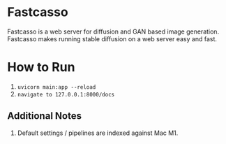 # Fastcasso
Fastcasso is a web server for diffusion and GAN based image generation. 
Fastcasso makes running stable diffusion on a web server easy and fast.
# How to Run

1. `uvicorn main:app --reload`
2. `navigate to 127.0.0.1:8000/docs`

## Additional Notes

1. Default settings / pipelines are indexed against Mac M1.

